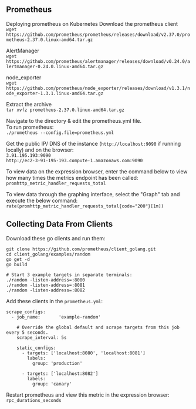 ## Prometheus
Deploying prometheus on Kubernetes
Download the prometheus client  
`wget https://github.com/prometheus/prometheus/releases/download/v2.37.0/prometheus-2.37.0.linux-amd64.tar.gz`

AlertManager  
`wget https://github.com/prometheus/alertmanager/releases/download/v0.24.0/alertmanager-0.24.0.linux-amd64.tar.gz`

node_exporter  
`wget https://github.com/prometheus/node_exporter/releases/download/v1.3.1/node_exporter-1.3.1.linux-amd64.tar.gz`

Extract the archive  
`tar xvfz prometheus-2.37.0.linux-amd64.tar.gz`

Navigate to the directory & edit the prometheus.yml file.  
To run prometheus:  
`./prometheus --config.file=prometheus.yml`

Get the public IP/ DNS of the instance (`http://localhost:9090` if running locally) and on the browser:  
`3.91.195.193:9090`  
`http://ec2-3-91-195-193.compute-1.amazonaws.com:9090`

To view data on the expression browser, enter the command below to view how many times the metrics endpoint has been called:  
`promhttp_metric_handler_requests_total`

To view data through the graphing interface, select the "Graph" tab and execute the below command:  
`rate(promhttp_metric_handler_requests_total{code="200"}[1m])`

## Collecting Data From Clients
Download these go clients and run them:
```
git clone https://github.com/prometheus/client_golang.git
cd client_golang/examples/random
go get -d
go build

# Start 3 example targets in separate terminals:
./random -listen-address=:8080
./random -listen-address=:8081
./random -listen-address=:8082
```

Add these clients in the `prometheus.yml`:
```
scrape_configs:
  - job_name:       'example-random'

    # Override the global default and scrape targets from this job every 5 seconds.
    scrape_interval: 5s

    static_configs:
      - targets: ['localhost:8080', 'localhost:8081']
        labels:
          group: 'production'

      - targets: ['localhost:8082']
        labels:
          group: 'canary'
```

Restart prometheus and view this metric in the expression browser:  
`rpc_durations_seconds`